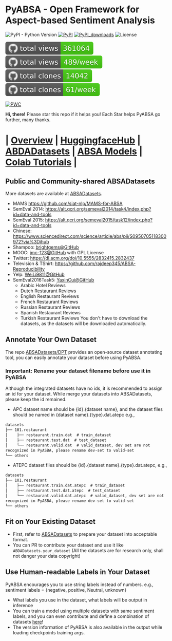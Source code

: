 # PyABSA - Open Framework for Aspect-based Sentiment Analysis

![PyPI - Python Version](https://img.shields.io/badge/python-3.6-blue.svg)
[![PyPI](https://img.shields.io/pypi/v/pyabsa)](https://pypi.org/project/pyabsa/)
[![PyPI_downloads](https://img.shields.io/pypi/dm/pyabsa)](https://pypi.org/project/pyabsa/)
![License](https://img.shields.io/pypi/l/pyabsa?logo=PyABSA)

[![total views](https://raw.githubusercontent.com/yangheng95/PyABSA/traffic/total_views.svg)](https://github.com/yangheng95/PyABSA/tree/traffic#-total-traffic-data-badge)
[![total views per week](https://raw.githubusercontent.com/yangheng95/PyABSA/traffic/total_views_per_week.svg)](https://github.com/yangheng95/PyABSA/tree/traffic#-total-traffic-data-badge)
[![total clones](https://raw.githubusercontent.com/yangheng95/PyABSA/traffic/total_clones.svg)](https://github.com/yangheng95/PyABSA/tree/traffic#-total-traffic-data-badge)
[![total clones per week](https://raw.githubusercontent.com/yangheng95/PyABSA/traffic/total_clones_per_week.svg)](https://github.com/yangheng95/PyABSA/tree/traffic#-total-traffic-data-badge)

[![PWC](https://img.shields.io/endpoint.svg?url=https://paperswithcode.com/badge/back-to-reality-leveraging-pattern-driven/aspect-based-sentiment-analysis-on-semeval)](https://paperswithcode.com/sota/aspect-based-sentiment-analysis-on-semeval?p=back-to-reality-leveraging-pattern-driven)

**Hi, there!** Please star this repo if it helps you! Each Star helps PyABSA go further, many thanks.

# | [Overview](../README.MD) | [HuggingfaceHub](huggingface_readme.md) | [ABDADatasets](dataset_readme.md) | [ABSA Models](model_readme.md) | [Colab Tutorials](tutorial_readme.md) |

## Public and Community-shared ABSADatasets

More datasets are available at [ABSADatasets](https://github.com/yangheng95/ABSADatasets).

- MAMS https://github.com/siat-nlp/MAMS-for-ABSA
- SemEval 2014: https://alt.qcri.org/semeval2014/task4/index.php?id=data-and-tools
- SemEval 2015: https://alt.qcri.org/semeval2015/task12/index.php?id=data-and-tools
- Chinese: https://www.sciencedirect.com/science/article/abs/pii/S0950705118300972?via%3Dihub
- Shampoo: [brightgems@GitHub](https://github.com/brightgems/ABSADatasets)
- MOOC: [jmc-123@GitHub](https://github.com/jmc-123/ABSADatasets) with GPL License
- Twitter: https://dl.acm.org/doi/10.5555/2832415.2832437
- Television & TShirt: https://github.com/rajdeep345/ABSA-Reproducibility
- Yelp: [WeiLi9811@GitHub](https://github.com/WeiLi9811)
- SemEval2016Task5: [YaxinCui@GitHub](https://github.com/YaxinCui/ABSADataset)
  - Arabic Hotel Reviews
  - Dutch Restaurant Reviews
  - English Restaurant Reviews
  - French Restaurant Reviews
  - Russian Restaurant Reviews
  - Spanish Restaurant Reviews
  - Turkish Restaurant Reviews
  You don't have to download the datasets, as the datasets will be downloaded automatically.

## Annotate Your Own Dataset

The repo [ABSADatasets/DPT](https://github.com/yangheng95/ABSADatasets/tree/v1.2/DPT) provides an open-source dataset
annotating tool, you can easily annotate your dataset before using PyABSA.

### Important: Rename your dataset filename before use it in PyABSA

Although the integrated datasets have no ids, it is recommended to assign an id for your dataset. While merge your
datasets into ABSADatasets, please keep the id remained.

- APC dataset name should be {id}.{dataset name}, and the dataset files should be named in {dataset
  name}.{type}.dat.atepc e.g.,

```tree
datasets
├── 101.restaurant
│    ├── restaurant.train.dat  # train_dataset
│    ├── restaurant.test.dat  # test_dataset
│    └── restaurant.valid.dat  # valid_dataset, dev set are not recognized in PyASBA, please rename dev-set to valid-set
└── others
```

- ATEPC dataset files should be {id}.{dataset name}.{type}.dat.atepc, e.g.,

```tree
datasets
├── 101.restaurant
│    ├── restaurant.train.dat.atepc  # train_dataset
│    ├── restaurant.test.dat.atepc  # test_dataset
│    └── restaurant.valid.dat.atepc  # valid_dataset, dev set are not recognized in PyASBA, please rename dev-set to valid-set
└── others
```

## Fit on Your Existing Dataset

- First, refer to [ABSADatasets](https://github.com/yangheng95/ABSADatasets) to prepare your dataset into acceptable
  format.
- You can PR to contribute your dataset and use it like `ABDADatasets.your_dataset` (All the datasets are for research
  only, shall not danger your data copyright)

## Use Human-readable Labels in Your Dataset

PyABSA encourages you to use string labels instead of numbers. e.g., sentiment labels = {negative, positive, Neutral,
unknown}

- What labels you use in the dataset, what labels will be output in inference
- You can train a model using multiple datasets with same sentiment labels, and you can even contribute and define a
  combination of datasets [here](../pyabsa/functional/dataset/dataset_manager.py)!
- The version information of PyABSA is also available in the output while loading checkpoints training args.
